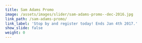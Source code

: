 ```yaml
---
title: Sam Adams Promo
image: /assets/images/slider/sam-adams-promo--dec-2016.jpg
link_path: /sam-adams-promo/
link_label: 'Stop by and register today! Ends Jan 4th 2017.'
show_slide: false
weight: 0
---
```



